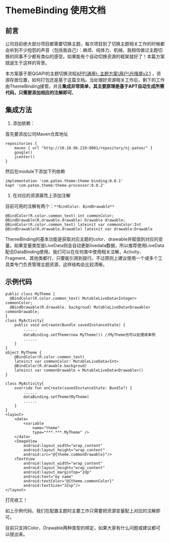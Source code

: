 # ThemeBinding 使用文档

## **前言**

公司目前绝大部分项目都需要切换主题，每次项目到了切换主题相关工作的时候都会听到不少抱怨的声音（包括我自己）：麻烦、纯体力、机械，我相信做过主题切换的同事不少都有类似的感受。如果能有个自动切换资源的框架就好了！本篇方案就诞生于这样的背景。

本方案基于原QGAPI的主题切换流程[APP(通用): 主题方案\用户\升降屏v2.1](https://pateo.feishu.cn/docs/doccnNFg8Yb9EwnG8rljuAaRvfb) ，资源存放位置，如何打包还是基于这篇文档。当处理好资源相关工作后，剩下的工作由ThemeBinding接管。并且**集成非常简单，其主要原理是基于APT自动生成所需代码，只需要添加相应的注解即可**。

## **集成方法**

1. 添加依赖：

首先要添加公司Maven仓库地址

```
repositories {
    maven { url "http://10.10.96.219:8081/repository/nj-pateo/" }
    google()
    jcenter()
}
```

然后在module下添加下列依赖

```
implementation 'com.pateo.theme:theme-binding:0.0.1'
kapt 'com.pateo.theme:theme-processor:0.0.2'
```

1. 在对应的资源属性上添加注解

目前可用的注解有两个：`**BindColor、BindDrawable**`

```
@BindColor(R.color.common_text) int commonColor;
@BindDrawable(R.drawable.drawable) Drawable drawable;
@BindColor(R.color.common_text) lateinit var commonColor:Int
@BindDrawable(R.drawable.drawable) lateinit var drawable:Drawable
```

ThemeBinding的基本功能是获取对应主题的color、drawable并赋值到对应的变量。如果变量类型是LiveData则会自动更新livedata数据，所以推荐使用LiveData配合DataBinding使用。我们可以在任何类中使用相关注解，Activity、Fragment、其他类都行，只要能引用到就行。不过原则上建议使用一个或多个工具类专门负责管理主题资源，这样结构会比较清晰。



## **示例代码**

```
public class MyTheme {
  @BindColor(R.color.common_text) MutableLiveData<Integer> commonColor;
  @BindDrawable(R.drawable. backgroud) MutableLiveData<Drawable> commonDrawable;
}
class MyActivity{
    public void onCreate(Bundle savedInstanceState) {
        ......
        dataBinding.setTheme(new MyTheme()) //MyTheme也可以处理成单例
        ......
    }
}
object MyTheme {
    @BindColor(R.color.common_text)
    lateinit var commonColor: MutableLiveData<Int>
    @BindColor(R.drawable.backgroud)
    lateinit var commonDrawable = MutableLiveData<Drawable>()
}

class MyActivity{
    override fun onCreate(savedInstanceState: Bundle?) {
        ......
        dataBinding.setTheme(MyTheme)
        ......
    }
}
<layout>
    <data>
        <variable
            name="theme"
            type="***.***.MyTheme" />
    </data>
    <ImageView
        android:layout_width="wrap_content"
        android:layout_height="wrap_content"
        android:src="@{theme.commonDrawable}"/>
    <TextView
        android:layout_width="wrap_content"
        android:layout_height="wrap_content"
        android:layout_marginTop="2dp"
        android:text="my name"
        android:textColor="@{theme.commonColor}"
        android:textSize="32sp"/>
</layout>
```

打完收工！

如上示例代码，我们在配置主题时主要工作只需要把资源变量配上对应的注解即可。

目前只支持Color、Drawable两种类型的绑定，如果大家有什么问题或建议都可以提出来。